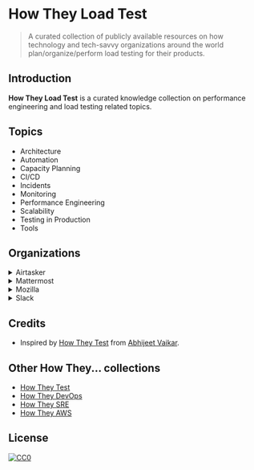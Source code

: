 # How They Load Test

> A curated collection of publicly available resources on how technology and tech-savvy organizations around the world plan/organize/perform load testing for their products.

## Introduction

__How They Load Test__ is a curated knowledge collection on performance engineering and load testing related topics.

## Topics

* Architecture
* Automation
* Capacity Planning
* CI/CD
* Incidents
* Monitoring
* Performance Engineering
* Scalability
* Testing in Production
* Tools

## Organizations

<details>
  <summary>Airtasker</summary>

#### Blogs & Articles

* [How Airtasker uses Ruby JMeter and Flood for their load testing - 2020](https://www.flood.io/blog/how-airtasker-uses-ruby-jmeter-and-flood-for-their-load-testing)

#### Videos

* [How much pressure can your app handle - Performance testing with Ruby](https://www.youtube.com/watch?v=Q09wJm4P8Xw) - Nancy Cai @ RubyConf 2020

</details>

<details>
  <summary>Mattermost</summary>

* [Improving performance (and more) through load testing - 2020](https://mattermost.com/blog/improving-performance-through-load-testing/)
* [Mattermost recipe: Using Google Lighthouse and ChatOps for website auditing and performance tracking - 2020](https://mattermost.com/blog/mattermost-lighthouse-auditing/)
* [Performance at Scale with Mattermost - 2018](https://mattermost.com/blog/performance-scale-mattermost/)

</details>

<details>
  <summary>Mozilla</summary>

#### Blogs & Articles

* [Load Testing at Mozilla - 2017](https://ziade.org/2017/03/23/load-testing-at-mozilla/)

#### Videos

* [Load testing web services at Mozilla with Molotov](https://www.youtube.com/watch?v=_Ue3rYNs2ro) - Tarek Ziade @ FOSDEM 2018

</details>

<details>
  <summary>Slack</summary>

#### Blogs & Articles

* [Load Testing with Koi Pond: How Slack models and tests with incredibly large groups of users - 2021](https://slack.engineering/load-testing-with-koi-pond/)
* [Preparing for Huge Waves of Traffic via Load Testing - 2019](https://slack.engineering/%ef%b8%8f-surfs-up-preparing-for-huge-waves-of-traffic-via-load-testing/)

#### Videos

* [Better Integration Tests for Performance Monitoring](https://www.youtube.com/watch?v=j0PJhD5XNJ8) - Maude Lemaire @ Strange Loop Conference 2019
* [Mobile performance testing at Slack. How to Build a Performance Test Pipeline from Scratch](https://www.youtube.com/watch?v=xKMIGN1WHgo) - Valera Zakharov @ DevFest Ukraine 2018

</details>

## Credits

* Inspired by [How They Test](https://github.com/abhivaikar/howtheytest) from [Abhijeet Vaikar](https://github.com/abhivaikar).

## Other How They... collections

* [How They Test](https://github.com/abhivaikar/howtheytest)
* [How They DevOps](https://github.com/bregman-arie/howtheydevops)
* [How They SRE](https://github.com/upgundecha/howtheysre)
* [How They AWS](https://github.com/upgundecha/howtheyaws)

## License

[![CC0](https://mirrors.creativecommons.org/presskit/buttons/88x31/svg/cc-zero.svg)](https://creativecommons.org/publicdomain/zero/1.0/)
